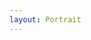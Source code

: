```yaml
---
layout: Portrait
---
```


<script type="text/javascript">
    ajaxload('Portrait', 'Nachmittagsbetreuung');
</script>
